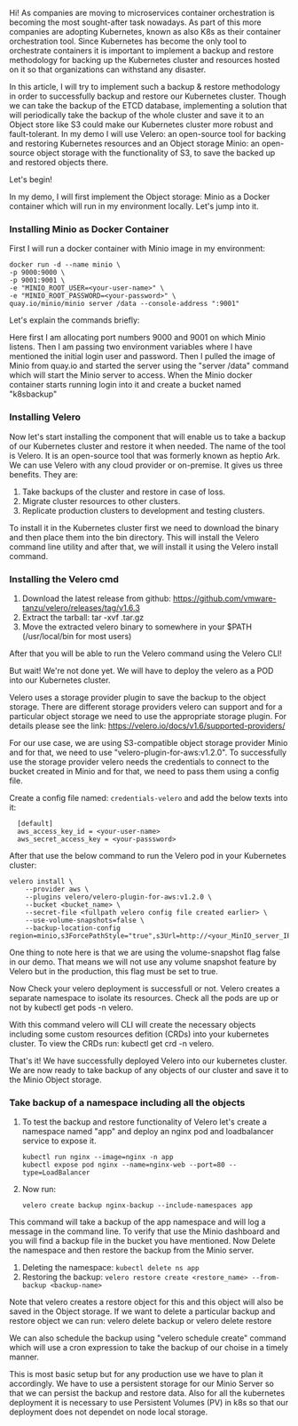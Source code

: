 Hi! As companies are moving to microservices container orchestration is becoming the most sought-after task nowadays. As part of this more companies are adopting Kubernetes, known as also K8s as their container orchestration tool. Since Kubernetes has become the only tool to orchestrate containers it is important to implement a backup and restore methodology for backing up the Kubernetes cluster and resources hosted on it so that organizations can withstand any disaster. 

In this article, I will try to implement such a backup & restore methodology in order to successfully backup and restore our Kubernetes cluster. Though we can take the backup of the ETCD database, implementing a solution that will periodically take the backup of the whole cluster and save it to an Object store like S3 could make our Kubernetes cluster more robust and fault-tolerant. In my demo I will use Velero: an open-source tool for backing and restoring Kubernetes resources and an Object storage Minio: an open-source object storage with the functionality of S3, to save the backed up and restored objects there. 

Let's begin!

In my demo, I will first implement the Object storage: Minio as a Docker container which will run in my environment locally. Let's jump into it. 

### Installing Minio as Docker Container

First I will run a docker container with Minio image in my environment:
   
   ``` 
   docker run -d --name minio \
   -p 9000:9000 \
   -p 9001:9001 \
   -e "MINIO_ROOT_USER=<your-user-name>" \
   -e "MINIO_ROOT_PASSWORD=<your-password>" \
   quay.io/minio/minio server /data --console-address ":9001"
  ```
Let's explain the commands briefly: 

Here first I am allocating port numbers 9000 and 9001 on which Minio listens. Then I am passing two environment variables where I have mentioned the initial login user and password. Then I pulled the image of Minio from quay.io and started the server using the "server /data" command which will start the Minio server to access. When the Minio docker container starts running login into it and create a bucket named "k8sbackup"


### Installing Velero

Now let's start installing the component that will enable us to take a backup of our Kubernetes cluster and restore it when needed. The name of the tool is Velero. It is an open-source tool that was formerly known as heptio Ark. We can use Velero with any cloud provider or on-premise. It gives us three benefits. They are: 

  1. Take backups of the cluster and restore in case of loss.
  2. Migrate cluster resources to other clusters.
  3. Replicate production clusters to development and testing clusters.

To install it in the Kubernetes cluster first we need to download the binary and then place them into the bin directory. This will install the Velero command line utility and after that, we will install it using the Velero install command. 

### Installing the Velero cmd
1. Download the latest release from github: https://github.com/vmware-tanzu/velero/releases/tag/v1.6.3
2. Extract the tarball: tar -xvf <RELEASE-TARBALL-NAME>.tar.gz
3. Move the extracted velero binary to somewhere in your $PATH (/usr/local/bin for most users) 

After that you will be able to run the Velero command using the Velero CLI!

But wait! We're not done yet. We will have to deploy the velero as a POD into our Kubernetes cluster. 

Velero uses a storage provider plugin to save the backup to the object storage. There are different storage providers velero can support and for a particular object storage we need to use the appropriate storage plugin. For details please see the link: https://velero.io/docs/v1.6/supported-providers/

For our use case, we are using S3-compatible object storage provider Minio and for that, we need to use "velero-plugin-for-aws:v1.2.0". To successfully use the storage provider velero needs the credentials to connect to the bucket created in Minio and for that, we need to pass them using a config file. 

Create a config file named: ``credentials-velero`` and add the below texts into it: 
```
  [default]
  aws_access_key_id = <your-user-name>
  aws_secret_access_key = <your-passsword>
```
After that use the below command to run the Velero pod in your Kubernetes cluster: 
```
velero install \
    --provider aws \
    --plugins velero/velero-plugin-for-aws:v1.2.0 \
    --bucket <bucket_name> \
    --secret-file <fullpath velero config file created earlier> \
    --use-volume-snapshots=false \
    --backup-location-config region=minio,s3ForcePathStyle="true",s3Url=http://<your_MinIO_server_IP>:9000
```

One thing to note here is that we are using the volume-snapshot flag false in our demo. That means we will not use any volume snapshot feature by Velero but in the production, this flag must be set to true. 

Now Check your velero deployment is successfull or not. Velero creates a separate namespace to isolate its resources. Check all the pods are up or not by kubectl get pods -n velero. 

With this command velero will CLI will create the necessary objects including some custom resources defition (CRDs) into your kubernetes cluster. To view the CRDs run: kubectl get crd -n velero. 

That's it! We have successfully deployed Velero into our kubernetes cluster. We are now ready to take backup of any objects of our cluster and save it to the Minio Object storage. 



### Take backup of a namespace including all the objects
1. To test the backup and restore functionality of Velero let's create a namespace named "app" and deploy an nginx pod and loadbalancer service to expose it.
   ```
   kubectl run nginx --image=nginx -n app
   kubectl expose pod nginx --name=nginx-web --port=80 --type=LoadBalancer
   ```
   
2. Now run: 
   ```
   velero create backup nginx-backup --include-namespaces app
   ```

This command will take a backup of the app namespace and will log a message in the command line. To verify that use the Minio dashboard and you will find a backup file in the bucket you have mentioned. Now Delete the namespace and then restore the backup from the Minio server. 

1. Deleting the namespace: ``kubectl delete ns app``
2. Restoring the backup: ``velero restore create <restore_name> --from-backup <backup-name>``

Note that velero creates a restore object for this and this object will also be saved in the Object storage. If we want to delete a particular backup and restore object we can run: velero delete backup <backup-name> or velero delete restore <restore-name> 

We can also schedule the backup using "velero schedule create" command which will use a cron expression to take the backup of our choise in a timely manner. 



This is most basic setup but for any production use we have to plan it accordingly. We have to use a persistent storage for our Minio Server so that we can persist the backup and restore data. Also for all the kubernetes deployment it is necessary to use Persistent Volumes (PV) in k8s so that our deployment does not dependet on node local storage. 
